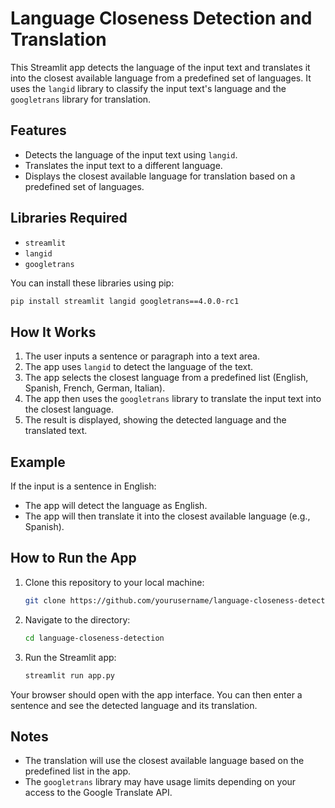

# Language Closeness Detection and Translation

This Streamlit app detects the language of the input text and translates it into the closest available language from a predefined set of languages. It uses the `langid` library to classify the input text's language and the `googletrans` library for translation.

## Features
- Detects the language of the input text using `langid`.
- Translates the input text to a different language.
- Displays the closest available language for translation based on a predefined set of languages.

## Libraries Required
- `streamlit`
- `langid`
- `googletrans`

You can install these libraries using pip:
```bash
pip install streamlit langid googletrans==4.0.0-rc1
```

## How It Works
1. The user inputs a sentence or paragraph into a text area.
2. The app uses `langid` to detect the language of the text.
3. The app selects the closest language from a predefined list (English, Spanish, French, German, Italian).
4. The app then uses the `googletrans` library to translate the input text into the closest language.
5. The result is displayed, showing the detected language and the translated text.

## Example
If the input is a sentence in English:
- The app will detect the language as English.
- The app will then translate it into the closest available language (e.g., Spanish).

## How to Run the App
1. Clone this repository to your local machine:
   ```bash
   git clone https://github.com/yourusername/language-closeness-detection.git
   ```
2. Navigate to the directory:
   ```bash
   cd language-closeness-detection
   ```
3. Run the Streamlit app:
   ```bash
   streamlit run app.py
   ```

Your browser should open with the app interface. You can then enter a sentence and see the detected language and its translation.

## Notes
- The translation will use the closest available language based on the predefined list in the app.
- The `googletrans` library may have usage limits depending on your access to the Google Translate API.

